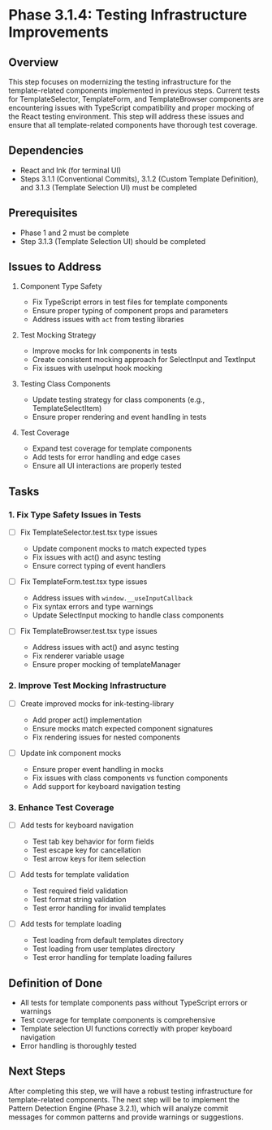 # Phase 3.1.4: Testing Infrastructure Improvements

## Overview

This step focuses on modernizing the testing infrastructure for the template-related components implemented in previous steps. Current tests for TemplateSelector, TemplateForm, and TemplateBrowser components are encountering issues with TypeScript compatibility and proper mocking of the React testing environment. This step will address these issues and ensure that all template-related components have thorough test coverage.

## Dependencies

- React and Ink (for terminal UI)
- Steps 3.1.1 (Conventional Commits), 3.1.2 (Custom Template Definition), and 3.1.3 (Template Selection UI) must be completed

## Prerequisites

- Phase 1 and 2 must be complete
- Step 3.1.3 (Template Selection UI) should be completed

## Issues to Address

1. Component Type Safety
   - Fix TypeScript errors in test files for template components
   - Ensure proper typing of component props and parameters
   - Address issues with `act` from testing libraries

2. Test Mocking Strategy
   - Improve mocks for Ink components in tests
   - Create consistent mocking approach for SelectInput and TextInput
   - Fix issues with useInput hook mocking

3. Testing Class Components
   - Update testing strategy for class components (e.g., TemplateSelectItem)
   - Ensure proper rendering and event handling in tests

4. Test Coverage
   - Expand test coverage for template components
   - Add tests for error handling and edge cases
   - Ensure all UI interactions are properly tested

## Tasks

### 1. Fix Type Safety Issues in Tests

- [ ] Fix TemplateSelector.test.tsx type issues
  - Update component mocks to match expected types
  - Fix issues with act() and async testing
  - Ensure correct typing of event handlers

- [ ] Fix TemplateForm.test.tsx type issues
  - Address issues with `window.__useInputCallback`
  - Fix syntax errors and type warnings
  - Update SelectInput mocking to handle class components

- [ ] Fix TemplateBrowser.test.tsx type issues
  - Address issues with act() and async testing
  - Fix renderer variable usage
  - Ensure proper mocking of templateManager

### 2. Improve Test Mocking Infrastructure

- [ ] Create improved mocks for ink-testing-library
  - Add proper act() implementation
  - Ensure mocks match expected component signatures
  - Fix rendering issues for nested components

- [ ] Update ink component mocks
  - Ensure proper event handling in mocks
  - Fix issues with class components vs function components
  - Add support for keyboard navigation testing

### 3. Enhance Test Coverage

- [ ] Add tests for keyboard navigation
  - Test tab key behavior for form fields
  - Test escape key for cancellation
  - Test arrow keys for item selection

- [ ] Add tests for template validation
  - Test required field validation
  - Test format string validation
  - Test error handling for invalid templates

- [ ] Add tests for template loading
  - Test loading from default templates directory
  - Test loading from user templates directory
  - Test error handling for template loading failures

## Definition of Done

- All tests for template components pass without TypeScript errors or warnings
- Test coverage for template components is comprehensive
- Template selection UI functions correctly with proper keyboard navigation
- Error handling is thoroughly tested

## Next Steps

After completing this step, we will have a robust testing infrastructure for template-related components. The next step will be to implement the Pattern Detection Engine (Phase 3.2.1), which will analyze commit messages for common patterns and provide warnings or suggestions.